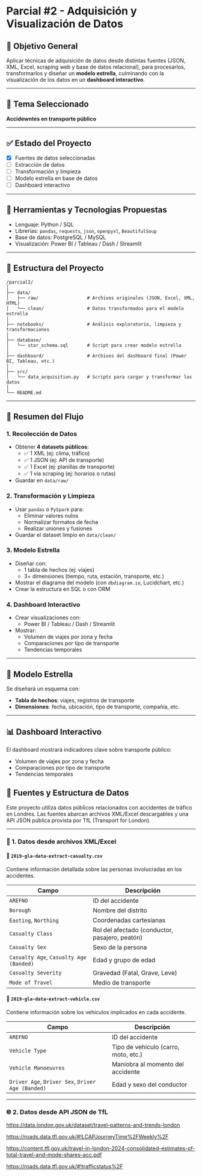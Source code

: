 # Parcial #2 - Adquisición y Visualización de Datos

## 🎯 Objetivo General

Aplicar técnicas de adquisición de datos desde distintas fuentes (JSON, XML, Excel, scraping web y base de datos relacional), para procesarlos, transformarlos y diseñar un **modelo estrella**, culminando con la visualización de los datos en un **dashboard interactivo**.

---

## 📌 Tema Seleccionado

**Accidewntes en transporte público**

---

## ✅ Estado del Proyecto

- [x] Fuentes de datos seleccionadas
- [ ] Extracción de datos
- [ ] Transformación y limpieza
- [ ] Modelo estrella en base de datos
- [ ] Dashboard interactivo

---

## 🔧 Herramientas y Tecnologías Propuestas

- Lenguaje: Python / SQL
- Librerías: `pandas`, `requests`, `json`, `openpyxl`, `BeautifulSoup`
- Base de datos: PostgreSQL / MySQL
- Visualización: Power BI / Tableau / Dash / Streamlit

---

## 📁 Estructura del Proyecto

```
/parcial2/
│
├── data/
│   ├── raw/                  # Archivos originales (JSON, Excel, XML, HTML)
│   └── clean/                # Datos transformados para el modelo estrella
│
├── notebooks/                # Análisis exploratorio, limpieza y transformaciones
│
├── database/
│   └── star_schema.sql       # Script para crear modelo estrella
│
├── dashboard/                # Archivos del dashboard final (Power BI, Tableau, etc.)
│
├── src/
│   └── data_acquisition.py   # Scripts para cargar y transformar los datos
│
└── README.md
```

---

## 🔁 Resumen del Flujo

### 1. Recolección de Datos

- Obtener **4 datasets públicos**:
  - ✅ 1 XML (ej: clima, tráfico)
  - ✅ 1 JSON (ej: API de transporte)
  - ✅ 1 Excel (ej: planillas de transporte)
  - ✅ 1 vía scraping (ej: horarios o rutas)
- Guardar en `data/raw/`

### 2. Transformación y Limpieza

- Usar `pandas` o `PySpark` para:
  - Eliminar valores nulos
  - Normalizar formatos de fecha
  - Realizar uniones y fusiones
- Guardar el dataset limpio en `data/clean/`

### 3. Modelo Estrella

- Diseñar con:
  - 1 tabla de hechos (ej: viajes)
  - 3+ dimensiones (tiempo, ruta, estación, transporte, etc.)
- Mostrar el diagrama del modelo (con `dbdiagram.io`, Lucidchart, etc.)
- Crear la estructura en SQL o con ORM

### 4. Dashboard Interactivo

- Crear visualizaciones con:
  - Power BI / Tableau / Dash / Streamlit
- Mostrar:
  - Volumen de viajes por zona y fecha
  - Comparaciones por tipo de transporte
  - Tendencias temporales

---

## 🧠 Modelo Estrella

Se diseñará un esquema con:

- **Tabla de hechos**: viajes, registros de transporte
- **Dimensiones**: fecha, ubicación, tipo de transporte, compañía, etc.

---

## 📊 Dashboard Interactivo

El dashboard mostrará indicadores clave sobre transporte público:

- Volumen de viajes por zona y fecha
- Comparaciones por tipo de transporte
- Tendencias temporales

## 📂 Fuentes y Estructura de Datos

Este proyecto utiliza datos públicos relacionados con accidentes de tráfico en Londres. Las fuentes abarcan archivos XML/Excel descargables y una API JSON pública provista por TfL (Transport for London).

---

### 📄 1. Datos desde archivos XML/Excel

#### 🔹 `2019-gla-data-extract-casualty.csv`

Contiene información detallada sobre las personas involucradas en los accidentes.

| Campo                                   | Descripción                                    |
| --------------------------------------- | ---------------------------------------------- |
| `AREFNO`                                | ID del accidente                               |
| `Borough`                               | Nombre del distrito                            |
| `Easting`, `Northing`                   | Coordenadas cartesianas                        |
| `Casualty Class`                        | Rol del afectado (conductor, pasajero, peatón) |
| `Casualty Sex`                          | Sexo de la persona                             |
| `Casualty Age`, `Casualty Age (Banded)` | Edad y grupo de edad                           |
| `Casualty Severity`                     | Gravedad (Fatal, Grave, Leve)                  |
| `Mode of Travel`                        | Medio de transporte                            |

#### 🔹 `2019-gla-data-extract-vehicle.csv`

Contiene información sobre los vehículos implicados en cada accidente.

| Campo                                             | Descripción                          |
| ------------------------------------------------- | ------------------------------------ |
| `AREFNO`                                          | ID del accidente                     |
| `Vehicle Type`                                    | Tipo de vehículo (carro, moto, etc.) |
| `Vehicle Manoeuvres`                              | Maniobra al momento del accidente    |
| `Driver Age`, `Driver Sex`, `Driver Age (Banded)` | Edad y sexo del conductor            |

---

### 🌐 2. Datos desde API JSON de TfL

https://data.london.gov.uk/dataset/travel-patterns-and-trends-london

https://roads.data.tfl.gov.uk/#!LCAPJourneyTime%2FWeekly%2F

https://content.tfl.gov.uk/travel-in-london-2024-consolidated-estimates-of-total-travel-and-mode-shares-acc.pdf

https://roads.data.tfl.gov.uk/#!trafficstatus%2F
